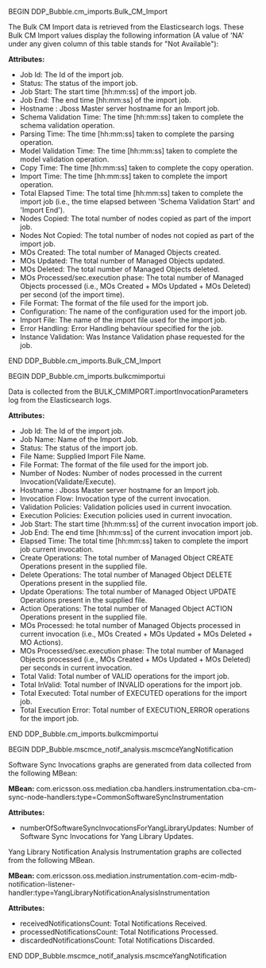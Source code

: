 BEGIN DDP_Bubble.cm_imports.Bulk_CM_Import

The Bulk CM Import data is retrieved from the Elasticsearch logs. These Bulk CM Import values display the following information (A value of 'NA' under any given column of this table stands for "Not Available"):

**Attributes:**

- Job Id: The Id of the import job.
- Status: The status of the import job.
- Job Start: The start time [hh:mm:ss] of the import job.
- Job End: The end time [hh:mm:ss] of the import job.
- Hostname : Jboss Master server hostname for an Import job.
- Schema Validation Time: The time [hh:mm:ss] taken to complete the schema validation operation.
- Parsing Time: The time [hh:mm:ss] taken to complete the parsing operation.
- Model Validation Time: The time [hh:mm:ss] taken to complete the model validation operation.
- Copy Time: The time [hh:mm:ss] taken to complete the copy operation.
- Import Time: The time [hh:mm:ss] taken to complete the import operation.
- Total Elapsed Time: The total time [hh:mm:ss] taken to complete the import job (i.e., the time elapsed between 'Schema Validation Start' and 'Import End').
- Nodes Copied: The total number of nodes copied as part of the import job.
- Nodes Not Copied: The total number of nodes not copied as part of the import job.
- MOs Created: The total number of Managed Objects created.
- MOs Updated: The total number of Managed Objects updated.
- MOs Deleted: The total number of Managed Objects deleted.
- MOs Processed/sec.execution phase: The total number of Managed Objects processed (i.e., MOs Created + MOs Updated + MOs Deleted) per second (of the import time).
- File Format: The format of the file used for the import job.
- Configuration: The name of the configuration used for the import job.
- Import File: The name of the import file used for the import job.
- Error Handling: Error Handling behaviour specified for the job.
- Instance Validation: Was Instance Validation phase requested for the job.

END DDP_Bubble.cm_imports.Bulk_CM_Import

BEGIN DDP_Bubble.cm_imports.bulkcmimportui

Data is collected from the BULK_CMIMPORT.importInvocationParameters  log from the Elasticsearch logs.

**Attributes:**

- Job Id: The Id of the import job.
- Job Name: Name of the Import Job.
- Status: The status of the import job.
- File Name: Supplied Import File Name.
- File Format: The format of the file used for the import job.
- Number of Nodes: Number of nodes processed in the current Invocation(Validate/Execute).
- Hostname : Jboss Master server hostname for an Import job.
- Invocation Flow: Invocation type of the current invocation.
- Validation Policies: Validation policies used in current invocation.
- Execution Policies: Execution policies used in current invocation.
- Job Start: The start time [hh:mm:ss] of the current invocation import job.
- Job End: The end time [hh:mm:ss] of the current invocation import job.
- Elapsed Time: The total time [hh:mm:ss] taken to complete the import job current invocation.
- Create Operations: The total number of Managed Object CREATE Operations present in the supplied file.
- Delete Operations: The total number of Managed Object DELETE Operations present in the supplied file.
- Update Operations: The total number of Managed Object UPDATE Operations present in the supplied file.
- Action Operations: The total number of Managed Object ACTION Operations present in the supplied file.
- MOs Processed: he total number of Managed Objects processed in current invocation (i.e., MOs Created + MOs Updated + MOs Deleted + MO Actions).
- MOs Processed/sec.execution phase: The total number of Managed Objects processed (i.e., MOs Created + MOs Updated + MOs Deleted) per seconds in current invocation.
- Total Valid: Total number of VALID operations for the import job.
- Total InValid: Total number of INVALID operations for the import job.
- Total Executed: Total number of EXECUTED operations for the import job.
- Total Execution Error: Total number of EXECUTION_ERROR operations for the import job.

END DDP_Bubble.cm_imports.bulkcmimportui

BEGIN DDP_Bubble.mscmce_notif_analysis.mscmceYangNotification

Software Sync Invocations graphs are generated from data collected from the following MBean:

**MBean:** com.ericsson.oss.mediation.cba.handlers.instrumentation.cba-cm-sync-node-handlers:type=CommonSoftwareSyncInstrumentation

**Attributes:**

- numberOfSoftwareSyncInvocationsForYangLibraryUpdates: Number of Software Sync Invocations for Yang Library Updates.

Yang Library Notification Analysis Instrumentation graphs are collected from the following MBean.

**MBean:** com.ericsson.oss.mediation.instrumentation.com-ecim-mdb-notification-listener-handler:type=YangLibraryNotificationAnalysisInstrumentation

**Attributes:**

- receivedNotificationsCount: Total Notifications Received.
- processedNotificationsCount: Total Notifications Processed.
- discardedNotificationsCount: Total Notifications Discarded.

END DDP_Bubble.mscmce_notif_analysis.mscmceYangNotification
